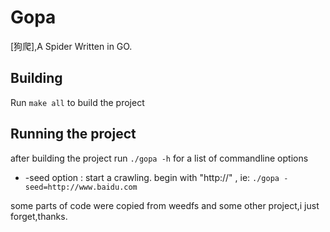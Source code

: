 # Gopa #
[狗爬],A Spider Written in GO.


## Building ##
Run `make all` to build the project

## Running the project ##

after building the project run `./gopa -h` for a list of commandline options

* -seed option : start a crawling. begin with "http://" , ie: `./gopa -seed=http://www.baidu.com`



some parts of code were copied from weedfs and some other project,i just forget,thanks.